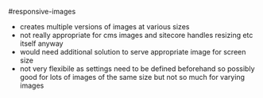#responsive-images

* creates multiple versions of images at various sizes
* not really appropriate for cms images and sitecore handles resizing etc itself anyway
* would need additional solution to serve appropriate image for screen size
* not very flexibile as settings need to be defined beforehand so possibly good for lots of images of the same size but not so much for varying images
